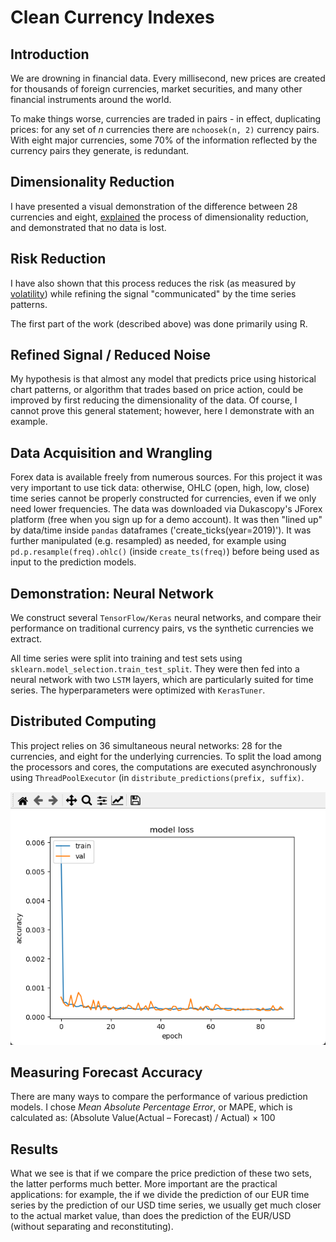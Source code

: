 # Clean Currency Indexes

## Introduction
We are drowning in financial data. Every millisecond, new prices are created for thousands of foreign currencies, market securities, and many other financial instruments around the world.

To make things worse, currencies are traded in pairs - in effect, duplicating prices: for any set of _n_ currencies there are `nchoosek(n, 2)` currency pairs. With eight major currencies, some 70% of the information reflected by the currency pairs they generate, is redundant.

## Dimensionality Reduction
I have presented a visual demonstration of the difference between 28 currencies and eight, [explained](https://rpubs.com/Shahar/CurrencyIndexes) the process of dimensionality reduction, and demonstrated that no data is lost.

## Risk Reduction
I have also shown that this process reduces the risk (as measured by [volatility](https://rpubs.com/Shahar/ts)) while refining the signal "communicated" by the time series patterns.

The first part of the work (described above) was done primarily using R.

## Refined Signal / Reduced Noise
My hypothesis is that almost any model that predicts price using historical chart patterns, or algorithm that trades based on price action, could be improved by first reducing the dimensionality of the data. Of course, I cannot prove this general statement; however, here I demonstrate with an example.

## Data Acquisition and Wrangling
Forex data is available freely from numerous sources. For this project it was very important to use tick data: otherwise, OHLC (open, high, low, close) time series cannot be properly constructed for currencies, even if we only need lower frequencies.
The data was downloaded via Dukascopy's JForex platform (free when you sign up for a demo account). It was then "lined up" by data/time inside `pandas` dataframes ('create_ticks(year=2019)').
It was further manipulated (e.g. resampled) as needed, for example using `pd.p.resample(freq).ohlc()` (inside `create_ts(freq)`) before being used as input to the prediction models.

## Demonstration: Neural Network
We construct several `TensorFlow/Keras` neural networks, and compare their performance on traditional currency pairs, vs the synthetic currencies we extract.

All time series were split into training and test sets using `sklearn.model_selection.train_test_split`. They were then fed into a neural network with two `LSTM` layers, which are particularly suited for time series. The hyperparameters were optimized with `KerasTuner`.

## Distributed Computing
This project relies on 36 simultaneous neural networks: 28 for the currencies, and eight for the underlying currencies. To split the load among the processors and cores, the computations are executed asynchronously using `ThreadPoolExecutor` (in `distribute_predictions(prefix, suffix)`.


![Model Losses](./ModelLosses.png)


## Measuring Forecast Accuracy
There are many ways to compare the performance of various prediction models. I chose *Mean Absolute Percentage Error*, or MAPE, which is calculated as:
(Absolute Value(Actual – Forecast) / Actual) × 100

## Results
What we see is that if we compare the price prediction of these two sets, the latter performs much better. More important are the practical applications: for example, the if we divide the prediction of our EUR time series by the prediction of our USD time series, we usually get much closer to the actual market value, than does the prediction of the EUR/USD (without separating and reconstituting).
